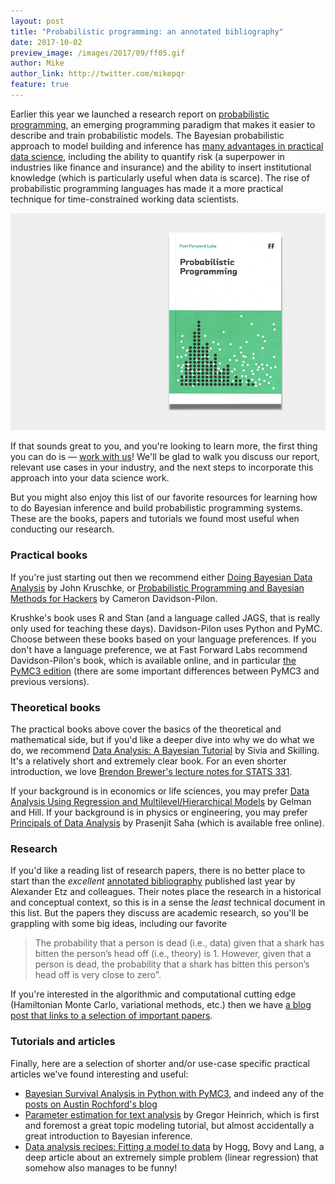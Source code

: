 ```yaml
---
layout: post
title: "Probabilistic programming: an annotated bibliography"
date: 2017-10-02
preview_image: /images/2017/09/ff05.gif
author: Mike
author_link: http://twitter.com/mikepqr
feature: true
---
```


Earlier this year we launched a research report on [probabilistic
programming](http://blog.fastforwardlabs.com/2017/01/18/new-research-on-probabilistic-programming.html),
an emerging programming paradigm that makes it easier to describe and train
probabilistic models. The Bayesian probabilistic approach to model building and
inference has [many advantages in practical data
science](http://blog.fastforwardlabs.com/2017/01/30/the-algorithms-behind-probabilistic-programming.html),
including the ability to quantify risk (a superpower in industries like finance
and insurance) and the ability to insert institutional knowledge (which is
particularly useful when data is scarce). The rise of probabilistic programming
languages has made it a more practical technique for time-constrained working
data scientists.

![](/images/2017/09/ff05.gif)

If that sounds great to you, and you're looking to learn more, the first thing
you can do is — [work with us](https://www.fastforwardlabs.com/contact)! We'll
be glad to walk you discuss our report, relevant use cases in your industry,
and the next steps to incorporate this approach into your data science work. 

But you might also enjoy this list of our favorite resources for learning how
to do Bayesian inference and build probabilistic programming systems. These are
the books, papers and tutorials we found most useful when conducting our
research.

### Practical books

If you're just starting out then we recommend either [Doing Bayesian Data
Analysis](https://sites.google.com/site/doingbayesiandataanalysis/) by John
Kruschke, or [Probabilistic Programming and Bayesian Methods for
Hackers](http://camdavidsonpilon.github.io/Probabilistic-Programming-and-Bayesian-Methods-for-Hackers/)
by Cameron Davidson-Pilon. 

Krushke's book uses R and Stan (and a language
called JAGS, that is really only used for teaching these days). Davidson-Pilon
uses Python and PyMC. Choose between these books based on your language
preferences. If you don't have a language preference, we at Fast Forward Labs
recommend Davidson-Pilon's book, which is available online, and in particular
[the PyMC3
edition](https://github.com/CamDavidsonPilon/Probabilistic-Programming-and-Bayesian-Methods-for-Hackers#pymc3)
(there are some important differences between PyMC3 and previous versions).

### Theoretical books

The practical books above cover the basics of the theoretical and mathematical
side, but if you'd like a deeper dive into why we do what we do, we recommend
[Data Analysis: A Bayesian
Tutorial](https://global.oup.com/academic/product/data-analysis-9780198568322?cc=us&lang=en&)
by Sivia and Skilling. It's a relatively short and extremely clear book. For an
even shorter introduction, we love [Brendon Brewer's lecture notes for STATS
331](https://www.stat.auckland.ac.nz/~brewer/stats331.pdf).

If your background is in economics or life sciences, you may prefer [Data
Analysis Using Regression and Multilevel/Hierarchical
Models](http://www.stat.columbia.edu/~gelman/arm/) by Gelman and Hill. If your
background is in physics or engineering, you may prefer [Principals of Data
Analysis](http://www.physik.uzh.ch/~psaha/pda/) by Prasenjit Saha (which is
available free online).

### Research

If you'd like a reading list of research papers, there is no better place to
start than the _excellent_ [annotated
bibliography](https://psyarxiv.com/ph6sw/) published last year by Alexander Etz
and colleagues. Their notes place the research in a historical and conceptual
context, so this is in a sense the _least_ technical document in this list. But
the papers they discuss are academic research, so you'll be grappling with some
big ideas, including our favorite

> The probability that a person is dead (i.e., data) given that a shark has
> bitten the person’s head off (i.e., theory) is 1. However, given that a
> person is dead, the probability that a shark has bitten this person’s head
> off is very close to zero".

If you're interested in the algorithmic and computational cutting edge
(Hamiltonian Monte Carlo, variational methods, etc.) then we have [a blog post
that links to a selection of important
papers](http://blog.fastforwardlabs.com/2017/01/30/the-algorithms-behind-probabilistic-programming.html).

### Tutorials and articles

Finally, here are a selection of shorter and/or use-case specific practical
articles we've found interesting and useful:

 - [Bayesian Survival Analysis in Python with
   PyMC3](http://austinrochford.com/posts/2015-10-05-bayes-survival.html), and
   indeed any of the [posts on Austin Rochford's
   blog](http://austinrochford.com/posts.html)
 - [Parameter estimation for text
   analysis](http://www.arbylon.net/publications/text-est.pdf) by Gregor
   Heinrich, which is first and foremost a great topic modeling tutorial, but
   almost accidentally a great introduction to Bayesian inference.
 - [Data analysis recipes: Fitting a model to
   data](https://arxiv.org/abs/1008.4686) by Hogg, Bovy and Lang, a deep
   article about an extremely simple problem (linear regression) that somehow
   also manages to be funny!
